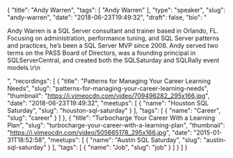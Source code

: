{
  "title": "Andy Warren",
  "tags": [
    "Andy Warren"
  ],
  "type": "speaker",
  "slug": "andy-warren",
  "date": "2018-06-23T19:49:32",
  "draft": false,
  "bio": "<p>Andy Warren is a SQL Server consultant and trainer based in Orlando, FL. Focusing on administration, performance tuning, and SQL Server patterns and practices, he’s been a SQL Server MVP since 2008. Andy served two terms on the PASS Board of Directors, was a founding principal in SQLServerCentral, and created both the SQLSaturday and SQLRally event models.\r\n</p>",
  "recordings": [
    {
      "title": "Patterns for Managing Your Career Learning Needs",
      "slug": "patterns-for-managing-your-career-learning-needs",
      "thumbnail": "https://i.vimeocdn.com/video/709496282_295x166.jpg",
      "date": "2018-06-23T19:49:32",
      "meetups": [
        {
          "name": "Houston SQL Saturday",
          "slug": "houston-sql-saturday"
        }
      ],
      "tags": [
        {
          "name": "Career",
          "slug": "career"
        }
      ]
    },
    {
      "title": "Turbocharge Your Career With a Learning Plan",
      "slug": "turbocharge-your-career-with-a-learning-plan",
      "thumbnail": "https://i.vimeocdn.com/video/505665178_295x166.jpg",
      "date": "2015-01-31T18:52:58",
      "meetups": [
        {
          "name": "Austin SQL Saturday",
          "slug": "austin-sql-saturday"
        }
      ],
      "tags": [
        {
          "name": "Job",
          "slug": "job"
        }
      ]
    }
  ]
}